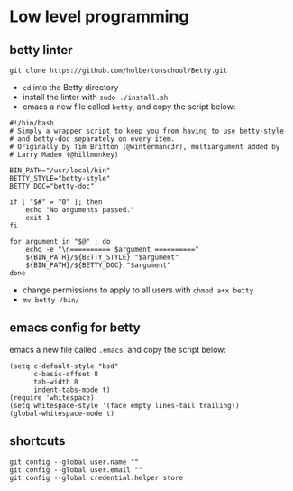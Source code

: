 # Low level programming

## betty linter
```git clone https://github.com/holbertonschool/Betty.git```
- `cd` into the Betty directory  
- install the linter with `sudo ./install.sh`  
- emacs a new file called `betty`, and copy the script below: 

```
#!/bin/bash
# Simply a wrapper script to keep you from having to use betty-style
# and betty-doc separately on every item.
# Originally by Tim Britton (@wintermanc3r), multiargument added by
# Larry Madeo (@hillmonkey)

BIN_PATH="/usr/local/bin"
BETTY_STYLE="betty-style"
BETTY_DOC="betty-doc"

if [ "$#" = "0" ]; then
    echo "No arguments passed."
    exit 1
fi

for argument in "$@" ; do
    echo -e "\n========== $argument =========="
    ${BIN_PATH}/${BETTY_STYLE} "$argument"
    ${BIN_PATH}/${BETTY_DOC} "$argument"
done
```
-  change permissions to apply to all users with `chmod a+x betty`  
-  ```mv betty /bin/```

## emacs config for betty
emacs a new file called `.emacs`, and copy the script below: 

```
(setq c-default-style "bsd"
      c-basic-offset 8
      tab-width 8
      indent-tabs-mode t)
(require 'whitespace)
(setq whitespace-style '(face empty lines-tail trailing))
(global-whitespace-mode t)
```

## shortcuts
```
git config --global user.name ""  
git config --global user.email ""  
git config --global credential.helper store  
```
